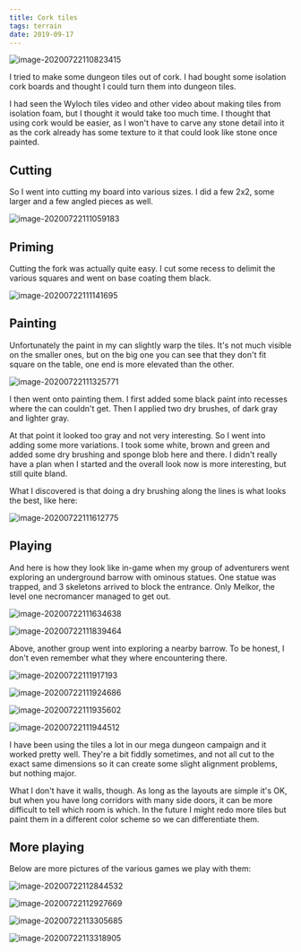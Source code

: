```yaml
---
title: Cork tiles
tags: terrain
date: 2019-09-17
---
```


![image-20200722110823415](image-20200722110823415.png)

I tried to make some dungeon tiles out of cork. I had bought some isolation cork boards and thought I could turn them into dungeon tiles.

I had seen the Wyloch tiles video and other video about making tiles from isolation foam, but I thought it would take too much time. I thought that using cork would be easier, as I won't have to carve any stone detail into it as the cork already has some texture to it that could look like stone once painted.

## Cutting

So I went into cutting my board into various sizes. I did a few 2x2, some larger and a few angled pieces as well.

![image-20200722111059183](image-20200722111059183.png)

## Priming

Cutting the fork was actually quite easy. I cut some recess to delimit the various squares and went on base coating them black.

![image-20200722111141695](image-20200722111141695.png)

## Painting

Unfortunately the paint in my can slightly warp the tiles. It's not much visible on the smaller ones, but on the big one you can see that they don't fit square on the table, one end is more elevated than the other.

![image-20200722111325771](image-20200722111325771.png)

I then went onto painting them. I first added some black paint into recesses where the can couldn't get. Then I applied two dry brushes, of dark gray and lighter gray.

At that point it looked too gray and not very interesting. So I went into adding some more variations. I took some white, brown and green and added some dry brushing and sponge blob here and there. I didn't really have a plan when I started and the overall look now is more interesting, but still quite bland.

What I discovered is that doing a dry brushing along the lines is what looks the best, like here:

![image-20200722111612775](image-20200722111612775.png)

## Playing

And here is how they look like in-game when my group of adventurers went exploring an underground barrow with ominous statues. One statue was trapped, and 3 skeletons arrived to block the entrance. Only Melkor, the level one necromancer managed to get out.

![image-20200722111634638](image-20200722111634638.png)

![image-20200722111839464](image-20200722111839464.png)

Above, another group went into exploring a nearby barrow. To be honest, I don't even remember what they where encountering there.

![image-20200722111917193](image-20200722111917193.png)

![image-20200722111924686](image-20200722111924686.png)

![image-20200722111935602](image-20200722111935602.png)

![image-20200722111944512](image-20200722111944512.png)

I have been using the tiles a lot in our mega dungeon campaign and it worked pretty well. They're a bit fiddly sometimes, and not all cut to the exact same dimensions so it can create some slight alignment problems, but nothing major.

What I don't have it walls, though. As long as the layouts are simple it's OK, but when you have long corridors with many side doors, it can be more difficult to tell which room is which. In the future I might redo more tiles but paint them in a different color scheme so we can differentiate them.

## More playing

Below are more pictures of the various games we play with them:

![image-20200722112844532](image-20200722112844532.png)

![image-20200722112927669](image-20200722112927669.png)

![image-20200722113305685](image-20200722113305685.png)

![image-20200722113318905](image-20200722113318905.png)